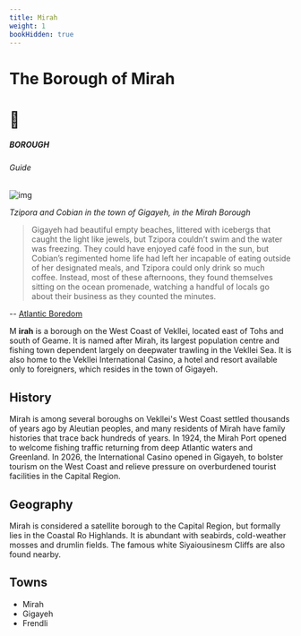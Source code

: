 ```yaml
---
title: Mirah
weight: 1
bookHidden: true
---
```


<style>
a {
color: var(--color-indigo);
}
</style>

<div id="headerbox">
  <h1 class="title">The Borough of Mirah</h1>
  <h1 class="emoji">🧊</h1>
</div>

<h5 span class="tag indigo"> BOROUGH </h5>
<h6 span class="sitetag">Guide</h6>

![img](/images/waterfront.jpg)

*Tzipora and Cobian in the town of Gigayeh, in the Mirah Borough*

>Gigayeh had beautiful empty beaches, littered with icebergs that caught the light like jewels, but Tzipora couldn’t swim and the water was freezing. They could have enjoyed café food in the sun, but Cobian’s regimented home life had left her incapable of eating outside of her designated meals, and Tzipora could only drink so much coffee. Instead, most of these afternoons, they found themselves sitting on the ocean promenade, watching a handful of locals go about their business as they counted the minutes.

-- [Atlantic Boredom](/posts/2020-10-07-boredom/)

<span class="fc">M</span>
**irah** is a borough on the West Coast of Vekllei, located east of Tohs and south of Geame. It is named after Mirah, its largest population centre and fishing town dependent largely on deepwater trawling in the Vekllei Sea. It is also home to the Vekllei International Casino, a hotel and resort available only to foreigners, which resides in the town of Gigayeh.

## History

Mirah is among several boroughs on Vekllei's West Coast settled thousands of years ago by Aleutian peoples, and many residents of Mirah have family histories that trace back hundreds of years. In 1924, the Mirah Port opened to welcome fishing traffic returning from deep Atlantic waters and Greenland. In 2026, the International Casino opened in Gigayeh, to bolster tourism on the West Coast and relieve pressure on overburdened tourist facilities in the Capital Region.

## Geography

Mirah is considered a satellite borough to the Capital Region, but formally lies in the Coastal Ro Highlands. It is abundant with seabirds, cold-weather mosses and drumlin fields. The famous white Siyaiousinesm Cliffs are also found nearby.

## Towns
- Mirah
- Gigayeh
- Frendli
